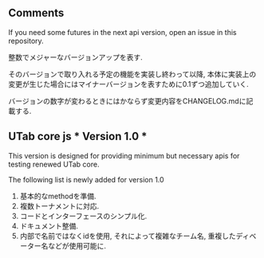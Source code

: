 ## Comments

If you need some futures in the next api version, open an issue in this repository.

整数でメジャーなバージョンアップを表す.

そのバージョンで取り入れる予定の機能を実装し終わって以降, 本体に実装上の変更が生じた場合にはマイナーバージョンを表すために0.1ずつ追加していく.

バージョンの数字が変わるときにはかならず変更内容をCHANGELOG.mdに記載する.

## UTab core js * Version 1.0 *

This version is designed for providing minimum but necessary apis for testing renewed UTab core.

The following list is newly added for version 1.0

1. 基本的なmethodを準備.
1. 複数トーナメントに対応.
1. コードとインターフェースのシンプル化.
1. ドキュメント整備.
1. 内部で名前ではなくidを使用, それによって複雑なチーム名, 重複したディベーター名などが使用可能に.
